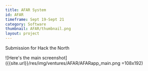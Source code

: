 ```yaml
---
title: AFAR System
id: AFAR
timeframe: Sept 19-Sept 21
category: Software
thumbnail: AFAR/thumbnail.png
layout: project
---
```


Submission for Hack the North

![Here's the main screenshot]({{site.url}}/res/img/ventures/AFAR/AFARapp_main.png =108x192)
